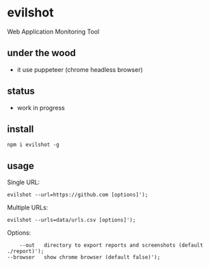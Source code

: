 # evilshot
Web Application Monitoring Tool

## under the wood
* it use puppeteer (chrome headless browser)

## status
* work in progress

## install
```
npm i evilshot -g
```

## usage

Single URL:
```
evilshot --url=https://github.com [options]');
```

Multiple URLs:
```
evilshot --urls=data/urls.csv [options]');
```

Options:
```
    --out   directory to export reports and screenshots (default ./report)');
--browser   show chrome browser (default false)');
```
